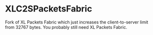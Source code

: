 # XLC2SPacketsFabric

Fork of XL Packets Fabric which just increases the client-to-server limit from 32767 bytes. You probably still need XL Packets Fabric.
